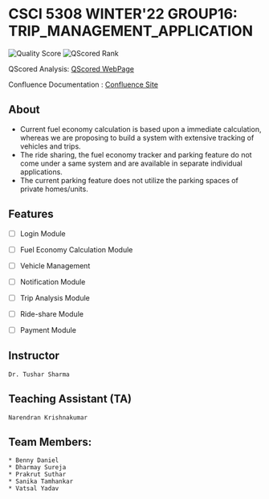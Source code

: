 # **CSCI 5308 WINTER'22 GROUP16: TRIP_MANAGEMENT_APPLICATION**

![Quality Score](https://qscored.com/badge/f93c624b8f299bfbe2da741eab99399930bbe887d4bd2bfe0eba2bc2c94cb38d/score/) ![QScored Rank](https://qscored.com/badge/f93c624b8f299bfbe2da741eab99399930bbe887d4bd2bfe0eba2bc2c94cb38d/rank/)

QScored Analysis: [QScored WebPage](https://qscored.com/summary/16c7e2d9-1007-4e2a-92f1-f3be129d02f3/114/)

Confluence Documentation : [Confluence Site](https://csci5308-group16.atlassian.net/wiki/spaces/C5W2G1/pages)



## About
- Current fuel economy calculation is based upon a immediate calculation, whereas we are proposing to build a system with extensive tracking of vehicles and trips.
- The ride sharing, the fuel economy tracker and parking feature do not come under a same system and are available in separate individual applications.
- The current parking feature does not utilize the parking spaces of private homes/units.

## Features
- [ ] Login Module
- [ ] Fuel Economy Calculation Module
- [ ] Vehicle Management
- [ ] Notification Module
- [ ] Trip Analysis Module
- [ ] Ride-share Module
- [ ] Payment Module


## Instructor
``` Dr. Tushar Sharma ```

## Teaching Assistant (TA)
``` Narendran Krishnakumar ```

## Team Members:
```
* Benny Daniel
* Dharmay Sureja
* Prakrut Suthar
* Sanika Tamhankar
* Vatsal Yadav
```

